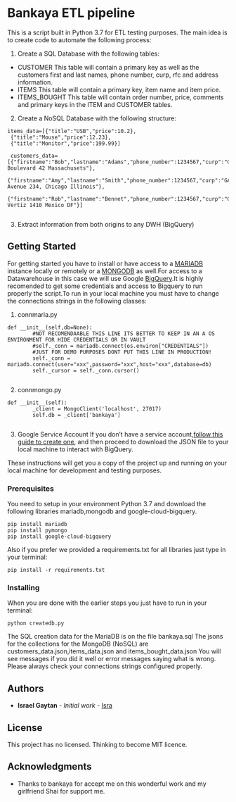 # Bankaya ETL pipeline

This is a script built in Python 3.7 for ETL testing purposes. The main idea is to create code to automate the following process:
1. Create a SQL Database with the following tables:

- CUSTOMER This table will contain a primary key as well as the customers first and last names, phone number, curp, rfc and address information.
- ITEMS This table will contain a primary key, item name and item price.
- ITEMS_BOUGHT This table will contain order number, price, comments and primary keys in the ITEM and CUSTOMER tables.

2. Create a NoSQL Database with the following structure:

```
items_data=[{"title":"USB","price":10.2},
 {"title":"Mouse","price":12.23},
 {"title":"Monitor","price":199.99}]
 
 customers_data=[{"firstname":"Bob","lastname":"Adams","phone_number":1234567,"curp":"GAFb893355","rfc":"SAMPLERFC","address":"Wellington Boulevard 42 Massachusets"},
 {"firstname":"Amy","lastname":"Smith","phone_number":1234567,"curp":"GAFA893356","rfc":"SAMPLERFC","address":"Townsend Avenue 234, Chicago Illinois"},
 {"firstname":"Rob","lastname":"Bennet","phone_number":1234567,"curp":"GAFR893357","rfc":"SAMPLERFC","address":"Dr Vertiz 1410 Mexico DF"}]
 
```

3. Extract information from both origins to any DWH (BigQuery)


## Getting Started

For getting started you have to install or have access to a [MARIADB](https://mariadb.org/download/) instance locally or remotely or a [MONGODB](https://www.mongodb.com/try/download/community) as well.For access to a Datawarehouse in this case we will use Google [BigQuery](https://cloud.google.com/bigquery?hl=en).It is highly recomended to get some credentials and access to Bigquery to run properly the script.To run in your local machine you must have to change the connections strings in the following classes:

1. connmaria.py 

```
def __init__(self,db=None):
        #NOT RECOMENDAABLE THIS LINE ITS BETTER TO KEEP IN AN A OS ENVIRONMENT FOR HIDE CREDENTIALS OR IN VAULT
        #self._conn = mariadb.connect(os.environ["CREDENTIALS"])
        #JUST FOR DEMO PURPOSES DONT PUT THIS LINE IN PRODUCTION!
        self._conn = mariadb.connect(user="xxx",password="xxx",host="xxx",database=db)
        self._cursor = self._conn.cursor()
 
```



2. connmongo.py

```
def __init__(self):
        _client = MongoClient('localhost', 27017)
        self.db = _client['bankaya']
 
```

3. Google Service Account
If you don’t have a service account,[follow this guide to create one](https://cloud.google.com/iam/docs/creating-managing-service-accounts), and then proceed to download the JSON file to your local machine to interact with BigQuery.

These instructions will get you a copy of the project up and running on your local machine for development and testing purposes.

### Prerequisites

You need to setup in your environment Python 3.7 and download the following libraries mariadb,mongodb and google-cloud-bigquery.

```
pip install mariadb
pip install pymongo
pip install google-cloud-bigquery

```
Also if you prefer we provided a requirements.txt for all libraries just type in your terminal:

```
pip install -r requirements.txt

```

### Installing

When you are done with the earlier steps you just have to run in your terminal:


```
python createdb.py

```
The SQL creation data for the MariaDB is on the file bankaya.sql
The jsons for the collections for the MongoDB (NoSQL) are customers_data.json,items_data.json and items_bought_data.json
You will see messages if you did it well or error messages saying what is wrong. Please always check your connections strings configured properly.

## Authors

* **Israel Gaytan** - *Initial work* - [Isra](https://github.com/isragaytan)

## License

This project has no licensed. Thinking to become MIT licence.

## Acknowledgments

* Thanks to bankaya for accept me on this wonderful work and my girlfriend Shai for support me. 

